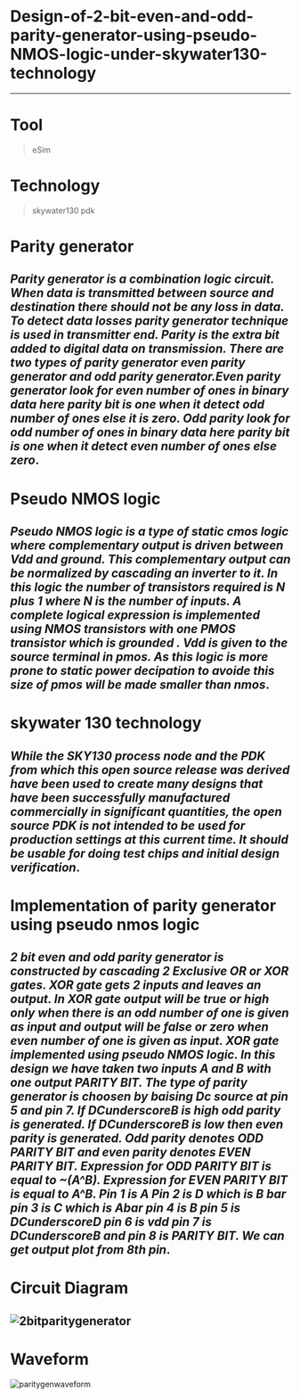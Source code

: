 # Design-of-2-bit-even-and-odd-parity-generator-using-pseudo-NMOS-logic-under-skywater130-technology <br/>
---
# Tool
 > eSim
# Technology
 > skywater130 pdk
# Parity generator <br/>
 *Parity generator is a combination logic circuit. When data is transmitted between source and destination there should not be any loss in data. To detect data losses parity generator technique is used in transmitter end. Parity is the extra bit added to digital data on transmission. There are two types of parity generator even parity generator and odd parity generator.Even parity generator look for even number of ones in binary data here parity bit is one when it detect odd number of ones else it is zero. Odd parity look for odd number of ones in binary data here parity bit is one when it detect even number of ones else zero*.<br/>
---
# Pseudo NMOS logic<br/>
*Pseudo NMOS logic is a type of static cmos logic where complementary output is driven between Vdd and ground. This complementary output can be normalized by cascading an inverter to it. In this logic the number of transistors required is N plus 1 where N is the number of inputs. A complete logical expression is implemented using NMOS transistors with one PMOS transistor which is grounded . Vdd is given to the source terminal in pmos. As this logic is more prone to static power decipation to avoide this size of pmos will be made smaller than nmos*. <br/>
---
# skywater 130  technology<br/>
*While the SKY130 process node and the PDK from which this open source release was derived have been used to create many designs that have been successfully manufactured commercially in significant quantities, the open source PDK is not intended to be used for production settings at this current time. It should be usable for doing test chips and initial design verification*.
---
# Implementation of parity generator using pseudo nmos logic<br/>
*2 bit even and odd parity generator is constructed by cascading 2 Exclusive OR or XOR gates. XOR gate gets 2 inputs and leaves an output. In XOR gate output will be true or high only when there is an odd number of one is given as input and output will be false or zero when even number of one is given as input. XOR gate implemented using pseudo NMOS logic. In this design we have taken two inputs A and B with one output PARITY BIT. The type of parity generator is choosen by baising Dc source at pin 5 and pin 7. If DCunderscoreB is high odd parity is generated. If DCunderscoreB is low then even parity is generated. Odd parity denotes ODD PARITY BIT and even parity denotes EVEN PARITY BIT. Expression for ODD PARITY BIT is equal to ~(A^B). Expression for EVEN PARITY BIT is equal to A^B. Pin 1 is A Pin 2 is D which is B bar pin 3 is C which is Abar pin 4 is B pin 5 is DCunderscoreD pin 6 is vdd pin 7 is DCunderscoreB and pin 8 is PARITY BIT. We can get output plot from 8th pin*.<br/>
---
# Circuit Diagram
![2bitparitygenerator](https://user-images.githubusercontent.com/88282645/129913480-be60ff7c-3cf3-469e-adec-d39badb20ae8.png)
---
# Waveform
![paritygenwaveform](https://user-images.githubusercontent.com/88282645/129925370-cd83a529-b1e1-490a-8e81-cb7348484a74.png)

